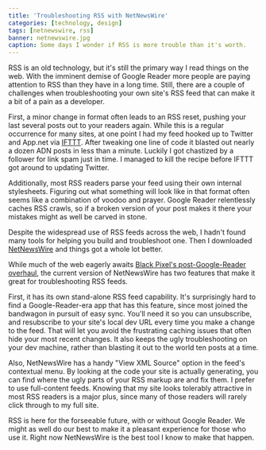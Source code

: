 ```yaml
---
title: 'Troubleshooting RSS with NetNewsWire'
categories: [technology, design]
tags: [netnewswire, rss]
banner: netnewswire.jpg
caption: Some days I wonder if RSS is more trouble than it's worth.
---
```


RSS is an old technology, but it's still the primary way I read things on the web. With the imminent demise of Google Reader more people are paying attention to RSS than they have in a long time. Still, there are a couple of challenges when troubleshooting your own site's RSS feed that can make it a bit of a pain as a developer.

First, a minor change in format often leads to an RSS reset, pushing your last several posts out to your readers again. While this is a regular occurrence for many sites, at one point I had my feed hooked up to Twitter and App.net via [IFTTT](https://ifttt.com/). After tweaking one line of code it blasted out nearly a dozen ADN posts in less than a minute. Luckily I got chastized by a follower for link spam just in time. I managed to kill the recipe before IFTTT got around to updating Twitter.

Additionally, most RSS readers parse your feed using their own internal stylesheets. Figuring out what something will look like in that format often seems like a combination of voodoo and prayer. Google Reader relentlessly caches RSS crawls, so if a broken version of your post makes it there your mistakes might as well be carved in stone.

Despite the widespread use of RSS feeds across the web, I hadn't found many tools for helping you build and troubleshoot one. Then I downloaded [NetNewsWire](http://netnewswireapp.com/mac) and things got a whole lot better.

While much of the web eagerly awaits [Black Pixel's post-Google-Reader overhaul](http://blackpixel.com/blog/2013/03/the-return-of-netnewswire.html), the current version of NetNewsWire has two features that make it great for troubleshooting RSS feeds. 

First, it has its own stand-alone RSS feed capability. It's surprisingly hard to find a Google-Reader-era app that has this feature, since most joined the bandwagon in pursuit of easy sync. You'll need it so you can unsubscribe, and resubscribe to your site's local dev URL every time you make a change to the feed. That will let you avoid the frustrating caching issues that often hide your most recent changes. It also keeps the ugly troubleshooting on your dev machine, rather than blasting it out to the world ten posts at a time.

Also, NetNewsWire has a handy "View XML Source" option in the feed's contextual menu. By looking at the code your site is actually generating, you can find where the ugly parts of your RSS markup are and fix them. I prefer to use full-content feeds. Knowing that my site looks tolerably attractive in most RSS readers is a major plus, since many of those readers will rarely click through to my full site.

RSS is here for the forseeable future, with or without Google Reader. We might as well do our best to make it a pleasant experience for those who use it. Right now NetNewsWire is the best tool I know to make that happen.